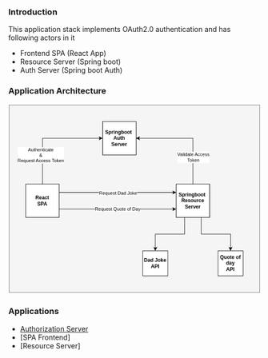 ### Introduction

This application stack implements OAuth2.0 authentication and has following actors in it

- Frontend SPA (React App)
- Resource Server (Spring boot)
- Auth Server (Spring boot Auth)

### Application Architecture

![App architecture](./app-architecture.png)

### Applications

- [Authorization Server](./auth-server/)
- [SPA Frontend]
- [Resource Server]
